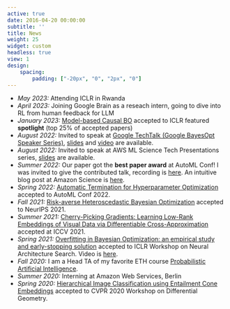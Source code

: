 ```yaml
---
active: true
date: 2016-04-20 00:00:00
subtitle: ''
title: News
weight: 25
widget: custom
headless: true
view: 1
design:
    spacing:
        padding: ["-20px", "0", "2px", "0"]
---
```

- *May 2023:* Attending ICLR in Rwanda
- *April 2023:* Joining Google Brain as a reseach intern, going to dive into RL from human feedback for LLM
- *January 2023:* [Model-based Causal BO](https://arxiv.org/pdf/2211.10257.pdf) accepted to ICLR featured **spotlight**  (top 25% of accepted papers)
- *August 2022:* Invited to speak at [Google TechTalk (Google BayesOpt Speaker Series)](https://youtube.com/playlist?list=PLSIUOFhnxEiAxb-3cR_dms4PYr6voVcER), [slides](https://docs.google.com/presentation/d/1S4SsCeIBD23QO-4Bxqyd3Nlg2LjIcTfS0QoX9GFl0Hw/edit?usp=sharing) and [video](https://www.youtube.com/watch?v=HxjU36rBYgk) are available.   
- *August 2022:* Invited to speak at AWS ML Science Tech Presentations series, [slides](https://docs.google.com/presentation/d/1Z4Wti_maSHM2ua3vJAc83FrO29l8wV6bP1RDoXwZ2tk/edit?usp=sharing) are available.   
- *Summer 2022:* Our paper got the **best paper award** at AutoML Conf! I was invited to give the contributed talk, recording is [here](https://www.youtube.com/watch?v=uVktK8KZlyE). An intuitive blog post at Amazon Science is [here](https://www.amazon.science/blog/amazon-wins-best-paper-award-at-first-automl-conference).
- *Spring 2022:* [Automatic Termination for Hyperparameter Optimization](https://openreview.net/forum?id=BNeNQWaBIgq) accepted to AutoML Conf 2022.
- *Fall 2021:* [Risk-averse Heteroscedastic Bayesian Optimization](https://arxiv.org/pdf/2111.03637.pdf) accepted to NeurIPS 2021.
- *Summer 2021:* [Cherry-Picking Gradients: Learning Low-Rank Embeddings of Visual Data via Differentiable Cross-Approximation](https://arxiv.org/pdf/2105.14250.pdf) accepted at ICCV 2021.
- *Spring 2021:* [Overfitting in Bayesian Optimization: an empirical
study and early-stopping solution](https://arxiv.org/pdf/2104.08166.pdf) accepted to ICLR Workshop on Neural Architecture Search. Video is [here](https://slideslive.com/38955387/overfitting-in-bayesian-optimization-an-empirical-study-and-earlystopping-solution?ref=search).
- *Fall 2020:* I am a Head TA of my favorite ETH course [Probabilistic Artificial Intelligence](https://las.inf.ethz.ch/pai-f20).
- *Summer 2020:* Interning at Amazon Web Services, Berlin
- *Spring 2020:* [Hierarchical Image Classification using Entailment Cone Embeddings](https://openaccess.thecvf.com/content_CVPRW_2020/papers/w50/Dhall_Hierarchical_Image_Classification_Using_Entailment_Cone_Embeddings_CVPRW_2020_paper.pdf) accepted to CVPR 2020 Workshop on Differential Geometry.